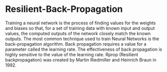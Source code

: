 # Resilient-Back-Propagation
Training a neural network is the process of finding values for the weights and biases so that, for a set of training data with known input and output values, the computed outputs of the network closely match the known outputs. The most common technique used to train Neural Networks is the back-propagation algorithm. Back propagation requires a value for a parameter called the learning rate. The effectiveness of back propagation is highly sensitive to the value of the learning rate. Rprop (Resilient backpropagation) was created by Martin Riedmiller and Heinrich Braun in 1992.

